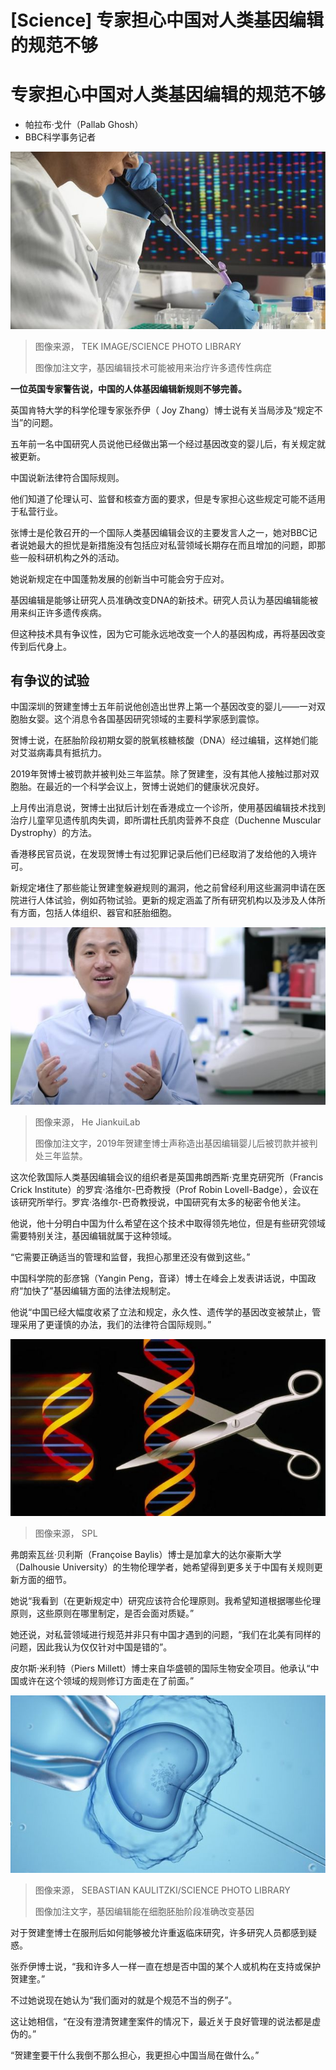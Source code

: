 # [Science] 专家担心中国对人类基因编辑的规范不够

#  专家担心中国对人类基因编辑的规范不够

  * 帕拉布·戈什（Pallab Ghosh） 
  * BBC科学事务记者 


![基因编辑](_128859476_dna_research.jpg)

> 图像来源，  TEK IMAGE/SCIENCE PHOTO LIBRARY
>
> 图像加注文字，基因编辑技术可能被用来治疗许多遗传性病症

**一位英国专家警告说，中国的人体基因编辑新规则不够完善。**

英国肯特大学的科学伦理专家张乔伊（ Joy Zhang）博士说有关当局涉及“规定不当”的问题。

五年前一名中国研究人员说他已经做出第一个经过基因改变的婴儿后，有关规定就被更新。

中国说新法律符合国际规则。

他们知道了伦理认可、监督和核查方面的要求，但是专家担心这些规定可能不适用于私营行业。

张博士是伦敦召开的一个国际人类基因编辑会议的主要发言人之一，她对BBC记者说她最大的担忧是新措施没有包括应对私营领域长期存在而且增加的问题，即那些一般科研机构之外的活动。

她说新规定在中国蓬勃发展的创新当中可能会穷于应对。

基因编辑是能够让研究人员准确改变DNA的新技术。研究人员认为基因编辑能被用来纠正许多遗传疾病。

但这种技术具有争议性，因为它可能永远地改变一个人的基因构成，再将基因改变传到后代身上。

##  有争议的试验

中国深圳的贺建奎博士五年前说他创造出世界上第一个基因改变的婴儿——一对双胞胎女婴。这个消息令各国基因研究领域的主要科学家感到震惊。

贺博士说，在胚胎阶段初期女婴的脱氧核糖核酸（DNA）经过编辑，这样她们能对艾滋病毒具有抵抗力。

2019年贺博士被罚款并被判处三年监禁。除了贺建奎，没有其他人接触过那对双胞胎。在最近的一个科学会议上，贺博士说她们的健康状况良好。

上月传出消息说，贺博士出狱后计划在香港成立一个诊所，使用基因编辑技术找到治疗儿童罕见遗传肌肉失调，即所谓杜氏肌肉营养不良症（Duchenne Muscular Dystrophy）的方法。

香港移民官员说，在发现贺博士有过犯罪记录后他们已经取消了发给他的入境许可。

新规定堵住了那些能让贺建奎躲避规则的漏洞，他之前曾经利用这些漏洞申请在医院进行人体试验，例如药物试验。更新的规定涵盖了所有研究机构以及涉及人体所有方面，包括人体组织、器官和胚胎细胞。

![贺建奎博士](_128859315_hejiankuilab.png)

> 图像来源，  He JiankuiLab
>
> 图像加注文字，2019年贺建奎博士声称造出基因编辑婴儿后被罚款并被判处三年监禁。

这次伦敦国际人类基因编辑会议的组织者是英国弗朗西斯·克里克研究所（Francis Crick Institute）的罗宾·洛维尔-巴奇教授（Prof Robin Lovell-Badge），会议在该研究所举行。罗宾·洛维尔-巴奇教授说，中国研究有太多的秘密令他关注。

他说，他十分明白中国为什么希望在这个技术中取得领先地位，但是有些研究领域需要特别关注，基因编辑就属于这种领域。

“它需要正确适当的管理和监督，我担心那里还没有做到这些。”

中国科学院的彭彦锦（Yangin Peng，音译）博士在峰会上发表讲话说，中国政府“加快了”基因编辑方面的法律法规制定。

他说“中国已经大幅度收紧了立法和规定，永久性、遗传学的基因改变被禁止，管理采用了更谨慎的办法，我们的法律符合国际规则。”

![基因编辑图形](_86079712_g2000074-dna_manipulation-spl.jpg)

> 图像来源，  SPL

弗朗索瓦丝·贝利斯（Françoise Baylis）博士是加拿大的达尔豪斯大学（Dalhousie University）的生物伦理学者，她希望得到更多关于中国有关规则更新方面的细节。

她说“我看到（在更新规定中）研究应该符合伦理原则。我希望知道根据哪些伦理原则，这些原则在哪里制定，是否会面对质疑。”

她还说，对私营领域进行规范并非只有中国才遇到的问题，“我们在北美有同样的问题，因此我认为仅仅针对中国是错的”。

皮尔斯·米利特（Piers Millett）博士来自华盛顿的国际生物安全项目。他承认“中国或许在这个领域的规则修订方面走在了前面。”

![胚胎研究](_128859319_in_vitro_fertilisation_illustration.jpg)

> 图像来源，  SEBASTIAN KAULITZKI/SCIENCE PHOTO LIBRARY
>
> 图像加注文字，基因编辑能在细胞胚胎阶段准确改变基因

对于贺建奎博士在服刑后如何能够被允许重返临床研究，许多研究人员都感到疑惑。

张乔伊博士说，“我和许多人一样一直在想是否中国的某个人或机构在支持或保护贺建奎。”

不过她说现在她认为“我们面对的就是个规范不当的例子”。

这让她相信，“在没有澄清贺建奎案件的情况下，最近关于良好管理的说法都是虚伪的。”

“贺建奎要干什么我倒不那么担心，我更担心中国当局在做什么。”


